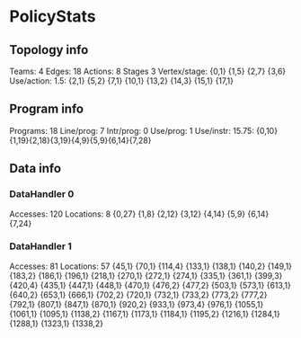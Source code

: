 # PolicyStats
## Topology info
Teams:		4
Edges:		18
Actions:	8
Stages		3
Vertex/stage:	{0,1} {1,5} {2,7} {3,6} 
Use/action:	1.5: {2,1} {5,2} {7,1} {10,1} {13,2} {14,3} {15,1} {17,1} 

## Program info
Programs:	18
Line/prog:	7
Intr/prog:	0
Use/prog:	1
Use/instr:	15.75: {0,10}{1,19}{2,18}{3,19}{4,9}{5,9}{6,14}{7,28}

## Data info

### DataHandler 0
Accesses:	120
Locations:	8
{0,27} {1,8} {2,12} {3,12} {4,14} {5,9} {6,14} {7,24} 

### DataHandler 1
Accesses:	81
Locations:	57
{45,1} {70,1} {114,4} {133,1} {138,1} {140,2} {149,1} {183,2} {186,1} {196,1} {218,1} {270,1} {272,1} {274,1} {335,1} {361,1} {399,3} {420,4} {435,1} {447,1} {448,1} {470,1} {476,2} {477,2} {503,1} {573,1} {613,1} {640,2} {653,1} {666,1} {702,2} {720,1} {732,1} {733,2} {773,2} {777,2} {792,1} {807,1} {847,1} {870,1} {920,2} {933,1} {973,4} {976,1} {1055,1} {1061,1} {1095,1} {1138,2} {1167,1} {1173,1} {1184,1} {1195,2} {1216,1} {1284,1} {1288,1} {1323,1} {1338,2} 